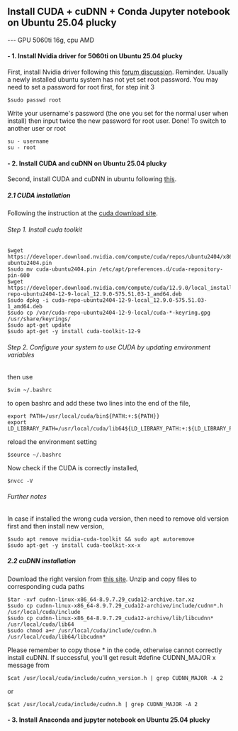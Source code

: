 ## Install CUDA + cuDNN + Conda Jupyter notebook on Ubuntu 25.04 plucky

--- GPU 5060ti 16g, cpu AMD

#### - 1. Install Nvidia driver for 5060ti on Ubuntu 25.04 plucky
First, install Nvidia driver following this [forum discussion](https://forums.developer.nvidia.com/t/we-would-like-to-know-when-the-nvidia-drivers-for-5060ti-on-ubuntu-will-be-released/331207/2).
Reminder. Usually a newly installed ubuntu system has not yet set root password. You may need to set a password for root first, for step init 3
```
$sudo passwd root
```
Write your username's password (the one you set for the normal user when install)
then input twice the new password for root user. Done!
To switch to another user or root
```
su - username
su - root
```

#### - 2. Install CUDA and cuDNN on Ubuntu 25.04 plucky
Second, install CUDA and cuDNN in ubuntu following [this](https://zhuanlan.zhihu.com/p/691711768).
##### 2.1 CUDA installation
Following the instruction at the [cuda download site](https://developer.nvidia.com/cuda-downloads?target_os=Linux&target_arch=x86_64&Distribution=Ubuntu).
###### Step 1. Install cuda toolkit
```
$wget https://developer.download.nvidia.com/compute/cuda/repos/ubuntu2404/x86_64/cuda-ubuntu2404.pin
$sudo mv cuda-ubuntu2404.pin /etc/apt/preferences.d/cuda-repository-pin-600
$wget https://developer.download.nvidia.com/compute/cuda/12.9.0/local_installers/cuda-repo-ubuntu2404-12-9-local_12.9.0-575.51.03-1_amd64.deb
$sudo dpkg -i cuda-repo-ubuntu2404-12-9-local_12.9.0-575.51.03-1_amd64.deb
$sudo cp /var/cuda-repo-ubuntu2404-12-9-local/cuda-*-keyring.gpg /usr/share/keyrings/
$sudo apt-get update
$sudo apt-get -y install cuda-toolkit-12-9
```
###### Step 2. Configure your system to use CUDA by updating environment variables
then use 
```
$vim ~/.bashrc
```
to open bashrc and add these two lines into the end of the file,
```
export PATH=/usr/local/cuda/bin${PATH:+:${PATH}}
export LD_LIBRARY_PATH=/usr/local/cuda/lib64${LD_LIBRARY_PATH:+:${LD_LIBRARY_PATH}}
```
reload the environment setting
```
$source ~/.bashrc
```
Now check if the CUDA is correctly installed,
```
$nvcc -V
```
###### Further notes

In case if installed the wrong cuda version, then need to remove old version first and then install new version,
```
$sudo apt remove nvidia-cuda-toolkit && sudo apt autoremove
$sudo apt-get -y install cuda-toolkit-xx-x
```

##### 2.2 cuDNN installation
Download the right version from [this site](https://developer.nvidia.com/rdp/cudnn-archive). Unzip and copy files to corresponding cuda paths
```
$tar -xvf cudnn-linux-x86_64-8.9.7.29_cuda12-archive.tar.xz 
$sudo cp cudnn-linux-x86_64-8.9.7.29_cuda12-archive/include/cudnn*.h    /usr/local/cuda/include
$sudo cp cudnn-linux-x86_64-8.9.7.29_cuda12-archive/lib/libcudnn*    /usr/local/cuda/lib64
$sudo chmod a+r /usr/local/cuda/include/cudnn.h   /usr/local/cuda/lib64/libcudnn*
```
Please remember to copy those * in the code, otherwise cannot correctly install cuDNN. If successful, you'll get result #define CUDNN_MAJOR x message from 
```
$cat /usr/local/cuda/include/cudnn_version.h | grep CUDNN_MAJOR -A 2
```
or 
```
$cat /usr/local/cuda/include/cudnn.h | grep CUDNN_MAJOR -A 2
```

#### - 3. Install Anaconda and jupyter notebook on Ubuntu 25.04 plucky
